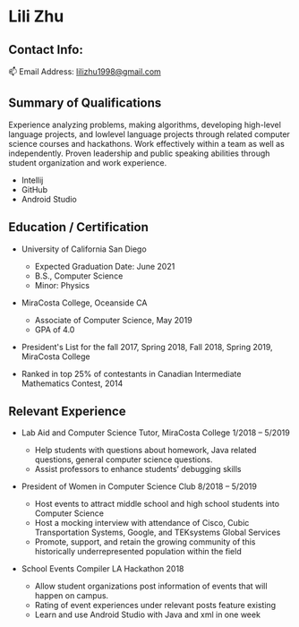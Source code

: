 # Lili Zhu

## Contact Info: 
:mailbox: Email Address: lilizhu1998@gmail.com

## Summary of Qualifications
Experience analyzing problems, making algorithms, developing high-level language projects, and lowlevel language projects through related computer science courses and hackathons. Work effectively
within a team as well as independently. Proven leadership and public speaking abilities through student
organization and work experience.
- Intellij
- GitHub
- Android Studio

## Education / Certification
 - University of California San Diego
    - Expected Graduation Date: June 2021
    - B.S., Computer Science
    - Minor: Physics

 - MiraCosta College, Oceanside CA 
    - Associate of Computer Science, May 2019
    - GPA of 4.0
 - President's List for the fall 2017, Spring 2018, Fall 2018, Spring 2019, MiraCosta College
 
 - Ranked in top 25% of contestants in Canadian Intermediate Mathematics Contest, 2014
 
 

## Relevant Experience
- Lab Aid and Computer Science Tutor, MiraCosta College 1/2018 – 5/2019
  - Help students with questions about homework, Java related questions, general computer science
questions.
  - Assist professors to enhance students’ debugging skills 

- President of Women in Computer Science Club 8/2018 – 5/2019
  - Host events to attract middle school and high school students into Computer Science
  - Host a mocking interview with attendance of Cisco, Cubic Transportation Systems, Google, and
TEKsystems Global Services
  - Promote, support, and retain the growing community of this historically underrepresented
population within the field

- School Events Compiler LA Hackathon 2018
  - Allow student organizations post information of events that will happen on campus.
  - Rating of event experiences under relevant posts feature existing
  - Learn and use Android Studio with Java and xml in one week
